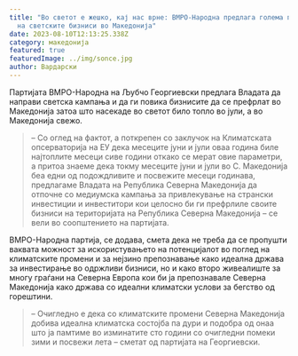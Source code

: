 ```yaml
---
title: "Во светот е жешко, кај нас врне: ВМРО-Народна предлага голема преселба
  на светските бизниси во Македонија"
date: 2023-08-10T12:13:25.338Z
category: македонија
featured: true
featuredImage: ../img/sonce.jpg
author: Вардарски
---
```

<!--StartFragment-->

Партијата ВМРО-Народна на Љубчо Георгиевски предлага Владата да направи светска кампања и да ги повика бизнисите да се префрлат во Македонија затоа што насекаде во светот било топло во јули, а во Македонија свежо.

<!--EndFragment--><!--StartFragment-->

> – Со оглед на фактот, а поткрепен со заклучок на Климатската опсерваторија на ЕУ дека месеците јуни и јули оваа година биле најтоплите месеци сиве години откако се мерат овие параметри, а притоа знаеме дека токму месеците јуни и јули во С. Македонија беа едни од подождливите и посвежите месеци годинава, предлагаме Владата на Република Северна Македонија да отпочне со медиумска кампања за привлекување на странски инвестиции и инвеститори кои целосно би ги префрлиле своите бизниси на територијата на Република Северна Македонија – се вели во соопштението на партијата.

ВМРО-Народна партија, се додава, смета дека не треба да се пропушти ваквата можност за искористувањето на потенцијалот во поглед на климатските промени и за нејзино препознавање како идеална држава за инвестирање во одржливи бизниси, но и како второ живеалиште за многу граѓани на Северна Европа кои би ја препознавале Северна Македонија како држава со идеални климатски услови за бегство од горештини.

> – Очигледно е дека со климатските промени Северна Македонија добива идеална климатска состојба па дури и подобра од онаа што ја памтиме во изминатите сто години со очигледни помеки зими и посвежи лета – сметат од партијата на Георгиевски.

<!--EndFragment-->